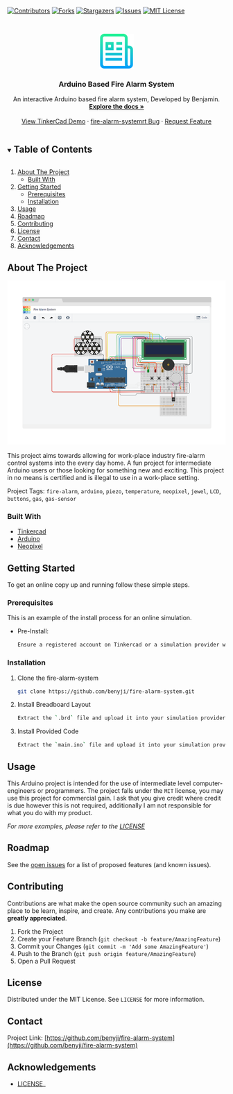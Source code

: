 
[![Contributors][contributors-shield]][contributors-url]
[![Forks][forks-shield]][forks-url]
[![Stargazers][stars-shield]][stars-url]
[![Issues][issues-shield]][issues-url]
[![MIT License][license-shield]][license-url]




<!-- PROJECT LOGO -->
<br />
<p align="center">
  <a href="https://github.com/benyji/fire-alarm-system">
    <img src="images/logo.png" alt="Logo" width="80" height="80">
  </a>

  <h3 align="center">Arduino Based Fire Alarm System</h3>

  <p align="center">
    An interactive Arduino based fire alarm system, Developed by Benjamin.
    <br />
    <a href="https://github.com/benyji/fire-alarm-system"><strong>Explore the docs »</strong></a>
    <br />
    <br />
    <a href="https://www.tinkercad.com/things/8lGohPeoOZy-fire-alarm-system/editel?sharecode=8Y5Wv5BWVGLZi1ZAPi6bKRMzGM8Z3DBjA2ip9ukAmRk">View TinkerCad Demo</a>
    ·
    <a href="https://github.com/benyji/fire-alarm-system/issues">fire-alarm-systemrt Bug</a>
    ·
    <a href="https://github.com/benyji/fire-alarm-system/issues">Request Feature</a>
  </p>
</p>



<!-- TABLE OF CONTENTS -->
<details open="open">
  <summary><h2 style="display: inline-block">Table of Contents</h2></summary>
  <ol>
    <li>
      <a href="#about-the-project">About The Project</a>
      <ul>
        <li><a href="#built-with">Built With</a></li>
      </ul>
    </li>
    <li>
      <a href="#getting-started">Getting Started</a>
      <ul>
        <li><a href="#prerequisites">Prerequisites</a></li>
        <li><a href="#installation">Installation</a></li>
      </ul>
    </li>
    <li><a href="#usage">Usage</a></li>
    <li><a href="#roadmap">Roadmap</a></li>
    <li><a href="#contributing">Contributing</a></li>
    <li><a href="#license">License</a></li>
    <li><a href="#contact">Contact</a></li>
    <li><a href="#acknowledgements">Acknowledgements</a></li>
  </ol>
</details>



<!-- ABOUT THE PROJECT -->
## About The Project

[![Product Name Screen Shot][product-screenshot]](https://www.tinkercad.com/things/8lGohPeoOZy-fire-alarm-system/editel?sharecode=8Y5Wv5BWVGLZi1ZAPi6bKRMzGM8Z3DBjA2ip9ukAmRk)

This project aims towards allowing for work-place industry fire-alarm control systems into the every day home. A fun project for intermediate Arduino users or those looking for something new and exciting. This project in no means is certified and is illegal to use in a work-place setting.

Project Tags:
`fire-alarm`, `arduino`, `piezo`, `temperature`, `neopixel`, `jewel`, `LCD`, `buttons`, `gas`, `gas-sensor`


### Built With

* [Tinkercad](https://www.tinkercad.com)
* [Arduino](https://www.arduino.cc/)
* [Neopixel](https://www.adafruit.com/category/168)



<!-- GETTING STARTED -->
## Getting Started

To get an online copy up and running follow these simple steps.

### Prerequisites

This is an example of the install process for an online simulation.
* Pre-Install:
  ```sh
  Ensure a registered account on Tinkercad or a simulation provider which accepts .brd file extensions.
  ```

### Installation

1. Clone the fire-alarm-system
   ```sh
   git clone https://github.com/benyji/fire-alarm-system.git
   ```
   
2. Install Breadboard Layout
   ```sh
   Extract the `.brd` file and upload it into your simulation provider.
   ```
3. Install Provided Code
   ```sh
   Extract the `main.ino` file and upload it into your simulation provider under the Arduino.
   ```



<!-- USAGE EXAMPLES -->
## Usage

This Arduino project is intended for the use of intermediate level computer-engineers or programmers. The project falls under the `MIT` license, you may use this project for commercial gain. I ask that you give credit where credit is due however this is not required, additionally I am not responsible for what you do with my product.

_For more examples, please refer to the [LICENSE](https://github.com/benyji/fire-alarm-system/blob/main/LICENSE)_



<!-- ROADMAP -->
## Roadmap

See the [open issues](https://github.com/benyji/fire-alarm-system/issues) for a list of proposed features (and known issues).



<!-- CONTRIBUTING -->
## Contributing

Contributions are what make the open source community such an amazing place to be learn, inspire, and create. Any contributions you make are **greatly appreciated**.

1. Fork the Project
2. Create your Feature Branch (`git checkout -b feature/AmazingFeature`)
3. Commit your Changes (`git commit -m 'Add some AmazingFeature'`)
4. Push to the Branch (`git push origin feature/AmazingFeature`)
5. Open a Pull Request



<!-- LICENSE -->
## License

Distributed under the MIT License. See `LICENSE` for more information.



<!-- CONTACT -->
## Contact

Project Link: [https://github.com/benyji/fire-alarm-system](https://github.com/benyji/fire-alarm-system)



<!-- ACKNOWLEDGEMENTS -->
## Acknowledgements

* [LICENSE](https://github.com/benyji/fire-alarm-system/blob/main/LICENSE)_





<!-- MARKDOWN LINKS & IMAGES -->
<!-- https://www.markdownguide.org/basic-syntax/#reference-style-links -->
[contributors-shield]: https://img.shields.io/github/contributors/benyji/fire-alarm-system.svg?style=for-the-badge
[contributors-url]: https://github.com/benyji/fire-alarm-system/graphs/contributors
[forks-shield]: https://img.shields.io/github/forks/benyji/fire-alarm-system.svg?style=for-the-badge
[forks-url]: https://github.com/benyji/fire-alarm-system/network/members
[stars-shield]: https://img.shields.io/github/stars/benyji/fire-alarm-system.svg?style=for-the-badge
[stars-url]: https://github.com/benyji/fire-alarm-system/stargazers
[issues-shield]: https://img.shields.io/github/issues/benyji/fire-alarm-system.svg?style=for-the-badge
[issues-url]: https://github.com/benyji/fire-alarm-system/issues
[license-shield]: https://img.shields.io/github/license/benyji/fire-alarm-system.svg?style=for-the-badge
[license-url]: https://github.com/benyji/fire-alarm-system/blob/master/LICENSE.txt
[product-screenshot]: images/screenshot_proj.png
